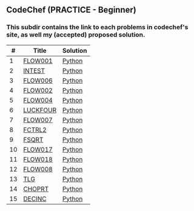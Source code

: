 ## CodeChef (PRACTICE - Beginner)

### This subdir contains the link to each problems in codechef's site, as well my (accepted) proposed solution.

| #   | Title                                                  | Solution                |
| --- | ------------------------------------------------------ | ----------------------- |
| 1   | [FLOW001](https://www.codechef.com/problems/FLOW001)   | [Python](./FLOW001.py)  |
| 2   | [INTEST](https://www.codechef.com/problems/INTEST)     | [Python](./INTEST.py)   |
| 3   | [FLOW006](https://www.codechef.com/problems/FLOW006)   | [Python](./FLOW006.py)  |
| 4   | [FLOW002](https://www.codechef.com/problems/FLOW002)   | [Python](./FLOW002.py)  |
| 5   | [FLOW004](https://www.codechef.com/problems/FLOW004)   | [Python](./FLOW004.py)  |
| 6   | [LUCKFOUR](https://www.codechef.com/problems/LUCKFOUR) | [Python](./LUCKFOUR.py) |
| 7   | [FLOW007](https://www.codechef.com/problems/FLOW007)   | [Python](./FLOW007.py)  |
| 8   | [FCTRL2](https://www.codechef.com/problems/FCTRL2)     | [Python](./FCTRL2.py)   |
| 9   | [FSQRT](https://www.codechef.com/problems/FSQRT)       | [Python](./FSQRT.py)    |
| 10  | [FLOW017](https://www.codechef.com/problems/FLOW017)   | [Python](./FLOW017.py)  |
| 11  | [FLOW018](https://www.codechef.com/problems/FLOW018)   | [Python](./FLOW018.py)  |
| 12  | [FLOW008](https://www.codechef.com/problems/FLOW008)   | [Python](./FLOW008.py)  |
| 13  | [TLG](https://www.codechef.com/problems/TLG)           | [Python](./TLG.py)      |
| 14  | [CHOPRT](https://www.codechef.com/problems/CHOPRT)     | [Python](./CHOPRT.py)   |
| 15  | [DECINC](https://www.codechef.com/problems/DECINC)     | [Python](./DECINC.py)   |
